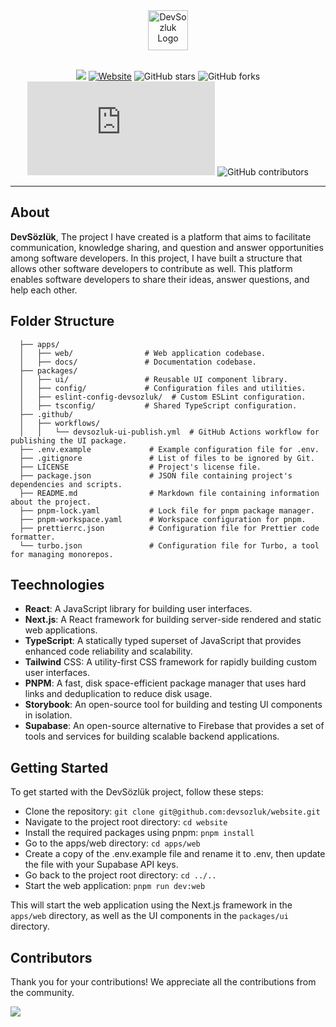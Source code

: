 <div align="center">
  <a href="https://www.devsozluk.net">
    <img
      src="https://raw.githubusercontent.com/devsozluk/website/main/apps/web/src/assets/images/logo.png"
      alt="DevSozluk Logo"
      height="64"
    />
  </a>
  <br />
  <br/>

<a href="https://storybook.devsozluk.net/" target="_blank"><img src="https://raw.githubusercontent.com/storybooks/brand/master/badge/badge-storybook.svg"></a>
[![Website](https://img.shields.io/website?url=https://www.devsozluk.net)](https://dev.devsozluk.net/)
![GitHub stars](https://img.shields.io/github/stars/devsozluk/website?logo=github)
![GitHub forks](https://img.shields.io/github/forks/devsozluk/website?logo=github)
[![GitHub commits](https://badgen.net/github/commits/Naereen/Strapdown.js)](https://github/devsozluk/website/commit)
![GitHub contributors](https://img.shields.io/github/contributors/devsozluk/website?logo=github)
<hr/>
</div>

## **About**

**DevSözlük**, The project I have created is a platform that aims to facilitate communication, knowledge sharing, and question and answer opportunities among software developers. In this project, I have built a structure that allows other software developers to contribute as well. This platform enables software developers to share their ideas, answer questions, and help each other.

## **Folder Structure**

```devsozluk/
  ├── apps/
  │   ├── web/                # Web application codebase.
  │   ├── docs/               # Documentation codebase.
  ├── packages/
  │   ├── ui/                 # Reusable UI component library.
  │   ├── config/             # Configuration files and utilities.
  │   ├── eslint-config-devsozluk/  # Custom ESLint configuration.
  │   ├── tsconfig/           # Shared TypeScript configuration.
  ├── .github/
  │   ├── workflows/
  │   │   └── devsozluk-ui-publish.yml  # GitHub Actions workflow for publishing the UI package.
  ├── .env.example             # Example configuration file for .env.
  ├── .gitignore               # List of files to be ignored by Git.
  ├── LICENSE                  # Project's license file.
  ├── package.json             # JSON file containing project's dependencies and scripts.
  ├── README.md                # Markdown file containing information about the project.
  ├── pnpm-lock.yaml           # Lock file for pnpm package manager.
  ├── pnpm-workspace.yaml      # Workspace configuration for pnpm.
  ├── prettierrc.json          # Configuration file for Prettier code formatter.
  └── turbo.json               # Configuration file for Turbo, a tool for managing monorepos.
```

## Teechnologies

- **React**: A JavaScript library for building user interfaces.
- **Next.js**: A React framework for building server-side rendered and static web applications.
- **TypeScript**: A statically typed superset of JavaScript that provides enhanced code reliability and scalability.
- **Tailwind** CSS: A utility-first CSS framework for rapidly building custom user interfaces.
- **PNPM**: A fast, disk space-efficient package manager that uses hard links and deduplication to reduce disk usage.
- **Storybook**: An open-source tool for building and testing UI components in isolation.
- **Supabase**: An open-source alternative to Firebase that provides a set of tools and services for building scalable backend applications.

## Getting Started

To get started with the DevSözlük project, follow these steps:

- Clone the repository: `git clone git@github.com:devsozluk/website.git`
- Navigate to the project root directory: `cd website`
- Install the required packages using pnpm: `pnpm install`
- Go to the apps/web directory: `cd apps/web`
- Create a copy of the .env.example file and rename it to .env, then update the file with your Supabase API keys.
- Go back to the project root directory: `cd ../..`
- Start the web application: `pnpm run dev:web`

This will start the web application using the Next.js framework in the `apps/web` directory, as well as the UI components in the `packages/ui` directory.

## Contributors

Thank you for your contributions! We appreciate all the contributions from the community.

<a href="https://github.com/devsozluk/website/graphs/contributors">
  <img src="https://contrib.rocks/image?repo=devsozluk/website" />
</a>